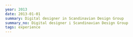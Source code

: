 ```yaml
---
year: 2013
date: 2013-01-01
summary: Digital designer in Scandinavian Design Group
summary_no: Digital designer i Scandinavian Design Group
tags: experience
---
```


